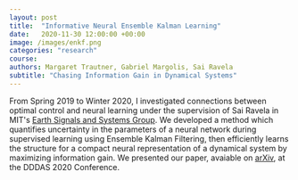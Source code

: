 ```yaml
---
layout: post
title:  "Informative Neural Ensemble Kalman Learning"
date:   2020-11-30 12:00:00 +00:00
image: /images/enkf.png
categories: "research"
course: 
authors: Margaret Trautner, Gabriel Margolis, Sai Ravela
subtitle: "Chasing Information Gain in Dynamical Systems"
---
```


From Spring 2019 to Winter 2020, I investigated connections between optimal control and neural learning under the supervision of Sai Ravela in MIT's [Earth Signals and Systems Group](https://essg.mit.edu/). We developed a method which quantifies uncertainty in the parameters of a neural network during supervised learning using Ensemble Kalman Filtering, then efficiently learns the structure for a compact neural representation of a dynamical system by maximizing information gain. We presented our paper, avaiable on [arXiv](https://arxiv.org/abs/2008.09915), at the DDDAS 2020 Conference.